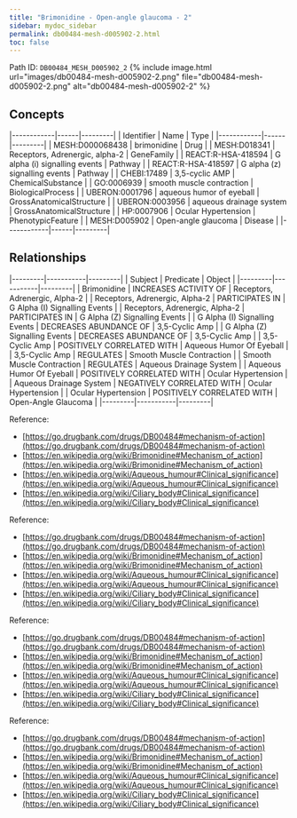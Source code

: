 ```yaml
---
title: "Brimonidine - Open-angle glaucoma - 2"
sidebar: mydoc_sidebar
permalink: db00484-mesh-d005902-2.html
toc: false 
---
```



Path ID: `DB00484_MESH_D005902_2`
{% include image.html url="images/db00484-mesh-d005902-2.png" file="db00484-mesh-d005902-2.png" alt="db00484-mesh-d005902-2" %}

## Concepts

|------------|------|---------|
| Identifier | Name | Type    |
|------------|------|---------|
| MESH:D000068438 | brimonidine | Drug |
| MESH:D018341 | Receptors, Adrenergic, alpha-2 | GeneFamily |
| REACT:R-HSA-418594 | G alpha (i) signalling events | Pathway |
| REACT:R-HSA-418597 | G alpha (z) signalling events | Pathway |
| CHEBI:17489 | 3,5-cyclic AMP | ChemicalSubstance |
| GO:0006939 | smooth muscle contraction | BiologicalProcess |
| UBERON:0001796 | aqueous humor of eyeball | GrossAnatomicalStructure |
| UBERON:0003956 | aqueous drainage system | GrossAnatomicalStructure |
| HP:0007906 | Ocular Hypertension | PhenotypicFeature |
| MESH:D005902 | Open-angle glaucoma | Disease |
|------------|------|---------|

## Relationships

|---------|-----------|---------|
| Subject | Predicate | Object  |
|---------|-----------|---------|
| Brimonidine | INCREASES ACTIVITY OF | Receptors, Adrenergic, Alpha-2 |
| Receptors, Adrenergic, Alpha-2 | PARTICIPATES IN | G Alpha (I) Signalling Events |
| Receptors, Adrenergic, Alpha-2 | PARTICIPATES IN | G Alpha (Z) Signalling Events |
| G Alpha (I) Signalling Events | DECREASES ABUNDANCE OF | 3,5-Cyclic Amp |
| G Alpha (Z) Signalling Events | DECREASES ABUNDANCE OF | 3,5-Cyclic Amp |
| 3,5-Cyclic Amp | POSITIVELY CORRELATED WITH | Aqueous Humor Of Eyeball |
| 3,5-Cyclic Amp | REGULATES | Smooth Muscle Contraction |
| Smooth Muscle Contraction | REGULATES | Aqueous Drainage System |
| Aqueous Humor Of Eyeball | POSITIVELY CORRELATED WITH | Ocular Hypertension |
| Aqueous Drainage System | NEGATIVELY CORRELATED WITH | Ocular Hypertension |
| Ocular Hypertension | POSITIVELY CORRELATED WITH | Open-Angle Glaucoma |
|---------|-----------|---------|

Reference: 
  - [https://go.drugbank.com/drugs/DB00484#mechanism-of-action](https://go.drugbank.com/drugs/DB00484#mechanism-of-action)
  - [https://en.wikipedia.org/wiki/Brimonidine#Mechanism_of_action](https://en.wikipedia.org/wiki/Brimonidine#Mechanism_of_action)
  - [https://en.wikipedia.org/wiki/Aqueous_humour#Clinical_significance](https://en.wikipedia.org/wiki/Aqueous_humour#Clinical_significance)
  - [https://en.wikipedia.org/wiki/Ciliary_body#Clinical_significance](https://en.wikipedia.org/wiki/Ciliary_body#Clinical_significance)

Reference: 
  - [https://go.drugbank.com/drugs/DB00484#mechanism-of-action](https://go.drugbank.com/drugs/DB00484#mechanism-of-action)
  - [https://en.wikipedia.org/wiki/Brimonidine#Mechanism_of_action](https://en.wikipedia.org/wiki/Brimonidine#Mechanism_of_action)
  - [https://en.wikipedia.org/wiki/Aqueous_humour#Clinical_significance](https://en.wikipedia.org/wiki/Aqueous_humour#Clinical_significance)
  - [https://en.wikipedia.org/wiki/Ciliary_body#Clinical_significance](https://en.wikipedia.org/wiki/Ciliary_body#Clinical_significance)

Reference: 
  - [https://go.drugbank.com/drugs/DB00484#mechanism-of-action](https://go.drugbank.com/drugs/DB00484#mechanism-of-action)
  - [https://en.wikipedia.org/wiki/Brimonidine#Mechanism_of_action](https://en.wikipedia.org/wiki/Brimonidine#Mechanism_of_action)
  - [https://en.wikipedia.org/wiki/Aqueous_humour#Clinical_significance](https://en.wikipedia.org/wiki/Aqueous_humour#Clinical_significance)
  - [https://en.wikipedia.org/wiki/Ciliary_body#Clinical_significance](https://en.wikipedia.org/wiki/Ciliary_body#Clinical_significance)

Reference: 
  - [https://go.drugbank.com/drugs/DB00484#mechanism-of-action](https://go.drugbank.com/drugs/DB00484#mechanism-of-action)
  - [https://en.wikipedia.org/wiki/Brimonidine#Mechanism_of_action](https://en.wikipedia.org/wiki/Brimonidine#Mechanism_of_action)
  - [https://en.wikipedia.org/wiki/Aqueous_humour#Clinical_significance](https://en.wikipedia.org/wiki/Aqueous_humour#Clinical_significance)
  - [https://en.wikipedia.org/wiki/Ciliary_body#Clinical_significance](https://en.wikipedia.org/wiki/Ciliary_body#Clinical_significance)
